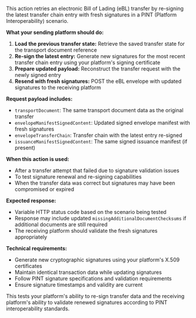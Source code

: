 This action retries an electronic Bill of Lading (eBL) transfer by re-signing the latest transfer chain entry with fresh
signatures in a PINT (Platform Interoperability) scenario.

**What your sending platform should do:**

1. **Load the previous transfer state:** Retrieve the saved transfer state for the transport document reference
2. **Re-sign the latest entry:** Generate new signatures for the most recent transfer chain entry using your platform's
   signing certificate
3. **Prepare updated payload:** Reconstruct the transfer request with the newly signed entry
4. **Resend with fresh signatures:** POST the eBL envelope with updated signatures to the receiving platform

**Request payload includes:**

- `transportDocument`: The same transport document data as the original transfer
- `envelopeManifestSignedContent`: Updated signed envelope manifest with fresh signatures
- `envelopeTransferChain`: Transfer chain with the latest entry re-signed
- `issuanceManifestSignedContent`: The same signed issuance manifest (if present)

**When this action is used:**

- After a transfer attempt that failed due to signature validation issues
- To test signature renewal and re-signing capabilities
- When the transfer data was correct but signatures may have been compromised or expired

**Expected response:**

- Variable HTTP status code based on the scenario being tested
- Response may include updated `missingAdditionalDocumentChecksums` if additional documents are still required
- The receiving platform should validate the fresh signatures appropriately

**Technical requirements:**

- Generate new cryptographic signatures using your platform's X.509 certificates
- Maintain identical transaction data while updating signatures
- Follow PINT signature specifications and validation requirements
- Ensure signature timestamps and validity are current

This tests your platform's ability to re-sign transfer data and the receiving platform's ability to validate renewed
signatures according to PINT interoperability standards.